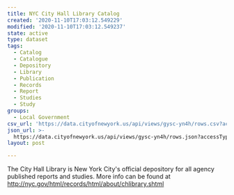 ```yaml
---
title: NYC City Hall Library Catalog
created: '2020-11-10T17:03:12.549229'
modified: '2020-11-10T17:03:12.549237'
state: active
type: dataset
tags:
  - Catalog
  - Catalogue
  - Depository
  - Library
  - Publication
  - Records
  - Report
  - Studies
  - Study
groups:
  - Local Government
csv_url: 'https://data.cityofnewyork.us/api/views/gysc-yn4h/rows.csv?accessType=DOWNLOAD'
json_url: >-
  https://data.cityofnewyork.us/api/views/gysc-yn4h/rows.json?accessType=DOWNLOAD
layout: post

---
```

The City Hall Library is New York City's official depository for all agency published reports and studies. More info can be found at http://nyc.gov/html/records/html/about/chlibrary.shtml
